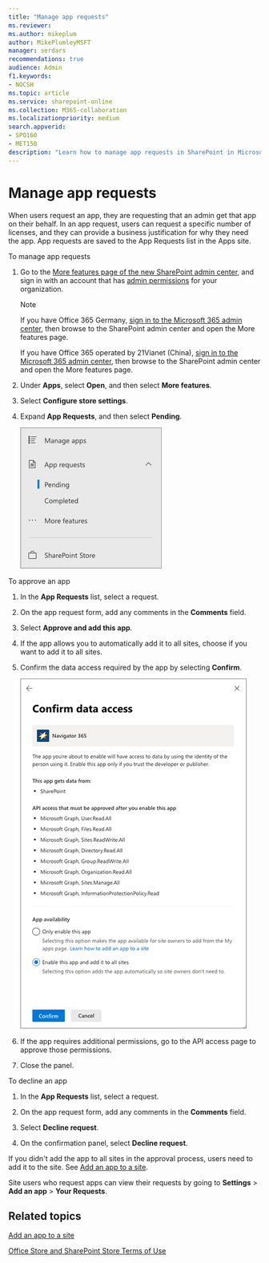 ```yaml
---
title: "Manage app requests"
ms.reviewer: 
ms.author: mikeplum
author: MikePlumleyMSFT
manager: serdars
recommendations: true
audience: Admin
f1.keywords:
- NOCSH
ms.topic: article
ms.service: sharepoint-online
ms.collection: M365-collaboration
ms.localizationpriority: medium
search.appverid:
- SPO160
- MET150
description: "Learn how to manage app requests in SharePoint in Microsoft 365."
---
```


# Manage app requests

When users request an app, they are requesting that an admin get that app on their behalf. In an app request, users can request a specific number of licenses, and they can provide a business justification for why they need the app. App requests are saved to the App Requests list in the Apps site.

To manage app requests
1. Go to the [More features page of the new SharePoint admin center](https://admin.microsoft.com/sharepoint?page=classicfeatures&modern=true), and sign in with an account that has [admin permissions](./sharepoint-admin-role.md) for your organization.

   > [!NOTE]
   > If you have Office 365 Germany, [sign in to the Microsoft 365 admin center](https://go.microsoft.com/fwlink/p/?linkid=848041), then browse to the SharePoint admin center and open the More features page.
   > 
   > If you have Office 365 operated by 21Vianet (China), [sign in to the Microsoft 365 admin center](https://go.microsoft.com/fwlink/p/?linkid=850627), then browse to the SharePoint admin center and open the More features page.

1. Under **Apps**, select **Open**, and then select **More features**.

1. Select **Configure store settings**.

1. Expand **App Requests**, and then select **Pending**.

   ![Screenshot of the left navigation showing the Pending page selected.](media/apps-pending-app-requests.png)

To approve an app    
1. In the **App Requests** list, select a request.
    
1. On the app request form, add any comments in the **Comments** field.
    
1. Select **Approve and add this app**.

1. If the app allows you to automatically add it to all sites, choose if you want to add it to all sites.

1. Confirm the data access required by the app by selecting **Confirm**.

   ![Screenshot of the Confirm data access dialog box.](media/app-confirm-data-access.png)

1. If the app requires additional permissions, go to the API access page to approve those permissions.

1. Close the panel.

To decline an app    
1. In the **App Requests** list, select a request.
    
1. On the app request form, add any comments in the **Comments** field.
    
1. Select **Decline request**.

1. On the confirmation panel, select **Decline request**.

If you didn't add the app to all sites in the approval process, users need to add it to the site. See [Add an app to a site](https://support.office.com/article/dd98e50e-d3db-4ecb-9bb7-82b189822d43).
    
Site users who request apps can view their requests by going to **Settings** \> **Add an app** \> **Your Requests**.

## Related topics

[Add an app to a site](https://support.office.com/article/dd98e50e-d3db-4ecb-9bb7-82b189822d43)

[Office Store and SharePoint Store Terms of Use](https://support.office.com/article/64c7f343-16b5-40bb-b39f-66c9d1c4d405)
